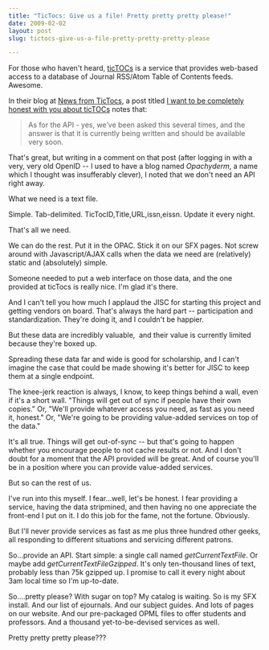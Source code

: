 ```yaml
---
title: "TicTocs: Give us a file! Pretty pretty pretty please!"
date: 2009-02-02
layout: post
slug: tictocs-give-us-a-file-pretty-pretty-pretty-please

---
```


For those who haven't heard, <a href="http://www.tictocs.ac.uk/">ticTOCs</a> is a service that provides web-based access to a database of Journal RSS/Atom Table of Contents feeds. Awesome.

In their blog at <a href="http://tictocsnews.wordpress.com/">News from TicTocs</a>, a post titled <a title="Permanent Link to I want to be completely honest with you about ticTOCs" rel="bookmark" href="http://tictocsnews.wordpress.com/2009/01/27/i-want-to-be-completely-honest-with-you-about-tictocs/">I want to be completely honest with you about ticTOCs</a> notes that:
<blockquote>As for the API - yes, we’ve been asked this several times, and the answer is that it is currently being written and should be available very soon.</blockquote>
That's great, but writing in a comment on that post (after logging in with a very, very old OpenID -- I used to have a blog named <em>Opachyderm</em>, a name which I thought was insufferably clever), I noted that we don't need an API right away.

What we need is a text file.

Simple. Tab-delimited. TicTocID,Title,URL,issn,eissn. Update it every night.

That's all we need.

We can do the rest. Put it in the OPAC. Stick it on our SFX pages. Not screw around with Javascript/AJAX calls when the data we need are (relatively) static and (absolutely) simple.

Someone needed to put a web interface on those data, and the one provided at ticTocs is really nice. I'm glad it's there.

And I can't tell you how much I applaud the JISC for starting this project and getting vendors on board. That's always the hard part -- participation and standardization. They're doing it, and I couldn't be happier.

But these data are incredibly valuable,  and their value is currently limited because they're boxed up.

Spreading these data far and wide is good for scholarship, and I can't imagine the case that could be made showing it's better for JISC to keep them at a single endpoint.

The knee-jerk reaction is always, I know, to keep things behind a wall, even if it's a short wall. "Things will get out of sync if people have their own copies." Or, "We'll provide whatever access you need, as fast as you need it, honest." Or, "We're going to be providing value-added services on top of the data."

It's all true. Things will get out-of-sync -- but that's going to happen whether you encourage people to not cache results or not. And I don't doubt for a moment that the API provided will be great. And of course you'll be in a position where you can provide value-added services.

But so can the rest of us.

I've run into this myself. I fear...well, let's be honest. I fear providing a service, having the data stripmined, and then having no one appreciate the front-end I put on it. I do this job for the fame, not the fortune. Obviously.

But I'll never provide services as fast as me plus three hundred other geeks, all responding to different situations and servicing different patrons.

So...provide an API. Start simple: a single call named <em>getCurrentTextFile</em>. Or maybe add <em>getCurrentTextFileGzipped</em>. It's only ten-thousand lines of text, probably less than 75k gzipped up. I promise to call it every night about 3am local time so I'm up-to-date.

So....pretty please? With sugar on top? My catalog is waiting. So is my SFX install. And our list of ejournals. And our subject guides. And lots of pages on our website. And our pre-packaged OPML files to offer students and professors. And a thousand yet-to-be-devised services as well.

Pretty pretty pretty please???
